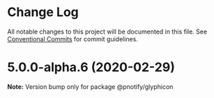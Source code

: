 # Change Log

All notable changes to this project will be documented in this file.
See [Conventional Commits](https://conventionalcommits.org) for commit guidelines.

# 5.0.0-alpha.6 (2020-02-29)

**Note:** Version bump only for package @pnotify/glyphicon

